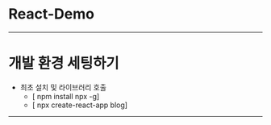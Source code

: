 # React-Demo
---
 # 개발 환경 세팅하기 
  - 최초 설치 및 라이브러리 호출
    - [ npm install npx -g]
    - [ npx create-react-app blog]
---